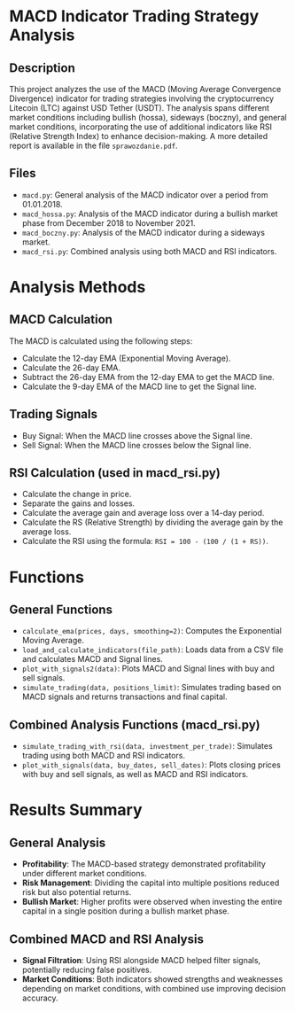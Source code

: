 # MACD Indicator Trading Strategy Analysis

## Description
This project analyzes the use of the MACD (Moving Average Convergence Divergence) indicator for trading strategies involving the cryptocurrency Litecoin (LTC) against USD Tether (USDT). The analysis spans different market conditions including bullish (hossa), sideways (boczny), and general market conditions, incorporating the use of additional indicators like RSI (Relative Strength Index) to enhance decision-making.
A more detailed report is available in the file `sprawozdanie.pdf`.

## Files
- `macd.py`: General analysis of the MACD indicator over a period from 01.01.2018.
- `macd_hossa.py`: Analysis of the MACD indicator during a bullish market phase from December 2018 to November 2021.
- `macd_boczny.py`: Analysis of the MACD indicator during a sideways market.
- `macd_rsi.py`: Combined analysis using both MACD and RSI indicators.

# Analysis Methods
## MACD Calculation
The MACD is calculated using the following steps:

- Calculate the 12-day EMA (Exponential Moving Average).
- Calculate the 26-day EMA.
- Subtract the 26-day EMA from the 12-day EMA to get the MACD line.
- Calculate the 9-day EMA of the MACD line to get the Signal line.

## Trading Signals
- Buy Signal: When the MACD line crosses above the Signal line.
- Sell Signal: When the MACD line crosses below the Signal line.

## RSI Calculation (used in macd_rsi.py)
- Calculate the change in price.
- Separate the gains and losses.
- Calculate the average gain and average loss over a 14-day period.
- Calculate the RS (Relative Strength) by dividing the average gain by the average loss.
- Calculate the RSI using the formula: `RSI = 100 - (100 / (1 + RS))`.

# Functions
## General Functions
- `calculate_ema(prices, days, smoothing=2)`: Computes the Exponential Moving Average.
- `load_and_calculate_indicators(file_path)`: Loads data from a CSV file and calculates MACD and Signal lines.
- `plot_with_signals2(data)`: Plots MACD and Signal lines with buy and sell signals.
- `simulate_trading(data, positions_limit)`: Simulates trading based on MACD signals and returns transactions and final capital.

## Combined Analysis Functions (macd_rsi.py)
- `simulate_trading_with_rsi(data, investment_per_trade)`: Simulates trading using both MACD and RSI indicators.
- `plot_with_signals(data, buy_dates, sell_dates)`: Plots closing prices with buy and sell signals, as well as MACD and RSI indicators.

# Results Summary
## General Analysis
- **Profitability**: The MACD-based strategy demonstrated profitability under different market conditions.
- **Risk Management**: Dividing the capital into multiple positions reduced risk but also potential returns.
- **Bullish Market**: Higher profits were observed when investing the entire capital in a single position during a bullish market phase.
## Combined MACD and RSI Analysis
- **Signal Filtration**: Using RSI alongside MACD helped filter signals, potentially reducing false positives.
- **Market Conditions**: Both indicators showed strengths and weaknesses depending on market conditions, with combined use improving decision accuracy.

